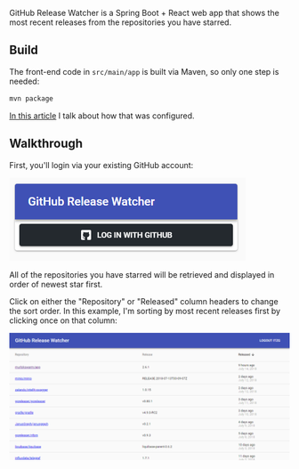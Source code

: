 GitHub Release Watcher is a Spring Boot + React web app that shows the most recent releases from the 
repositories you have starred.

## Build

The front-end code in `src/main/app` is built via Maven, so only one step is needed:

```bash
mvn package
```

[In this article](https://medium.com/@itzgeoff/including-react-in-your-spring-boot-maven-build-ae3b8f8826e) I
talk about how that was configured.

## Walkthrough

First, you'll login via your existing GitHub account:

![](docs/screenshot-login.png)

All of the repositories you have starred will be retrieved and displayed in order of newest star first.

Click on either the "Repository" or "Released" column headers to change the sort order. In this example,
I'm sorting by most recent releases first by clicking once on that column:

![](docs/screenshot-listing.png)

